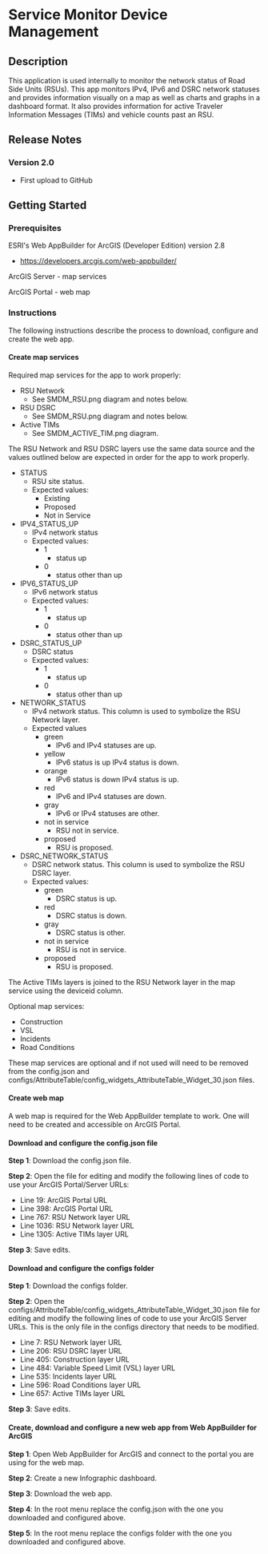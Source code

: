 # Service Monitor Device Management

## Description

This application is used internally to monitor the network status of Road Side Units (RSUs). This app monitors IPv4, IPv6 and DSRC network statuses and provides information visually on a map as well as charts and graphs in a dashboard format. It also provides information for active Traveler Information Messages (TIMs) and vehicle counts past an RSU.

## Release Notes

### Version 2.0
- First upload to GitHub

## Getting Started

### Prerequisites
ESRI's Web AppBuilder for ArcGIS (Developer Edition) version 2.8
- https://developers.arcgis.com/web-appbuilder/

ArcGIS Server - map services

ArcGIS Portal - web map

### Instructions

The following instructions describe the process to download, configure and create the web app.

#### Create map services
Required map services for the app to work properly:
- RSU Network
  - See SMDM_RSU.png diagram and notes below.
- RSU DSRC
  - See SMDM_RSU.png diagram and notes below.
- Active TIMs
  - See SMDM_ACTIVE_TIM.png diagram.

The RSU Network and RSU DSRC layers use the same data source and the values outlined below are expected in order for the app to work properly. 
- STATUS
  - RSU site status.
  - Expected values:
    - Existing
    - Proposed
    - Not in Service
- IPV4_STATUS_UP
  - IPv4 network status
  - Expected values:
    - 1
      - status up
    - 0
      - status other than up
- IPV6_STATUS_UP
  - IPv6 network status
  - Expected values:
    - 1
      - status up
    - 0
      - status other than up
- DSRC_STATUS_UP
  - DSRC status
  - Expected values:
    - 1
      - status up
    - 0
      - status other than up
- NETWORK_STATUS
  - IPv4 network status. This column is used to symbolize the RSU Network layer.
  - Expected values
    - green
      - IPv6 and IPv4 statuses are up.
    - yellow
      - IPv6 status is up IPv4 status is down.
    - orange
      - IPv6 status is down IPv4 status is up.
    - red
      - IPv6 and IPv4 statuses are down.
    - gray
      - IPv6 or IPv4 statuses are other.
    - not in service
      - RSU not in service.
    - proposed
      - RSU is proposed.
- DSRC_NETWORK_STATUS
  - DSRC network status. This column is used to symbolize the RSU DSRC layer.
  - Expected values:
    - green
      - DSRC status is up.
    - red
      - DSRC status is down.
    - gray
      - DSRC status is other.
    - not in service
      - RSU is not in service.
    - proposed
      - RSU is proposed.
      
The Active TIMs layers is joined to the RSU Network layer in the map service using the deviceid column.

Optional map services:
- Construction
- VSL
- Incidents
- Road Conditions

These map services are optional and if not used will need to be removed from the config.json and configs/AttributeTable/config_widgets_AttributeTable_Widget_30.json files.

#### Create web map
A web map is required for the Web AppBuilder template to work. One will need to be created and accessible on ArcGIS Portal.

#### Download and configure the config.json file
**Step 1**: Download the config.json file.

**Step 2**: Open the file for editing and modify the following lines of code to use your ArcGIS Portal/Server URLs:
  - Line 19: ArcGIS Portal URL
  - Line 398: ArcGIS Portal URL
  - Line 767: RSU Network layer URL
  - Line 1036: RSU Network layer URL
  - Line 1305: Active TIMs layer URL
 
 **Step 3**: Save edits.

#### Download and configure the configs folder
**Step 1**: Download the configs folder.

**Step 2**: Open the configs/AttributeTable/config_widgets_AttributeTable_Widget_30.json file for editing and modify the following lines of code to use your ArcGIS Server URLs. This is the only file in the configs directory that needs to be modified.
  - Line 7: RSU Network layer URL
  - Line 206: RSU DSRC layer URL
  - Line 405: Construction layer URL
  - Line 484: Variable Speed Limit (VSL) layer URL
  - Line 535: Incidents layer URL
  - Line 596: Road Conditions layer URL
  - Line 657: Active TIMs layer URL
 
 **Step 3**: Save edits.

#### Create, download and configure a new web app from Web AppBuilder for ArcGIS
**Step 1**: Open Web AppBuilder for ArcGIS and connect to the portal you are using for the web map.

**Step 2**: Create a new Infographic dashboard.

**Step 3**: Download the web app.

**Step 4**: In the root menu replace the config.json with the one you downloaded and configured above.

**Step 5**: In the root menu replace the configs folder with the one you downloaded and configured above.
